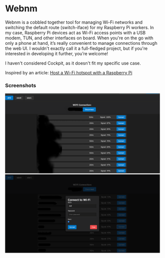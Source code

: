 # Webnm 

Webnm is a cobbled together tool for managing Wi-Fi networks and switching the default route (switch-iface) for my Raspberry Pi workers. In my case, Raspberry Pi devices act as Wi-Fi access points with a USB modem, TUN, and other interfaces on board. When you're on the go with only a phone at hand, it’s really convenient to manage connections through the web UI. I wouldn't exactly call it a full-fledged project, but if you're interested in developing it further, you’re welcome!

I haven't considered Cockpit, as it doesn't fit my specific use case.

Inspired by an article:
[Host a Wi-Fi hotspot with a Raspberry Pi](https://www.raspberrypi.com/tutorials/host-a-hotel-wifi-hotspot/)

### Screenshots
![List](docs/images/webnm1.png)
![New connection](docs/images/webnm2.png)